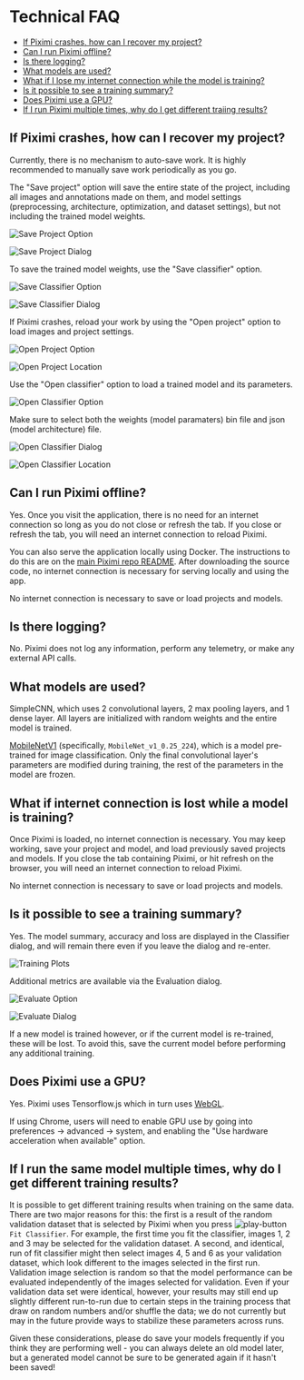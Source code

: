 # Technical FAQ

- [If Piximi crashes, how can I recover my project?](#if-piximi-crashes-how-can-i-recover-my-project)
- [Can I run Piximi offline?](#can-i-run-piximi-offline)
- [Is there logging?](#is-there-logging)
- [What models are used?](#what-models-are-used)
- [What if I lose my internet connection while the model is training?](#what-if-internet-connection-is-lost-while-a-model-is-training)
- [Is it possible to see a training summary?](#is-it-possible-to-see-a-training-summary)
- [Does Piximi use a GPU?](#does-piximi-use-a-gpu)
- [If I run Piximi multiple times, why do I get different traiing results?](#if-i-run-the-same-model-multiple-times-why-do-i-get-different-training-results)

## If Piximi crashes, how can I recover my project?

Currently, there is no mechanism to auto-save work. It is highly recommended to manually save work periodically as you go.

The "Save project" option will save the entire state of the project, including all images and annotations made on them, and model settings (preprocessing, architecture, optimization, and dataset settings), but not including the trained model weights.

![Save Project Option](./img/save_project_1.png)

![Save Project Dialog](./img/save_project_2.png)

To save the trained model weights, use the "Save classifier" option.

![Save Classifier Option](./img/save_classifier_1.png)

![Save Classifier Dialog](./img/save_classifier_2.png)

If Piximi crashes, reload your work by using the "Open project" option to load images and project settings.

![Open Project Option](./img/open_project_1.png)

![Open Project Location](./img/open_project_2.png)

Use the "Open classifier" option to load a trained model and its parameters.

![Open Classifier Option](./img/open_classifier_1.png)

Make sure to select both the weights (model paramaters) bin file and json (model architecture) file.

![Open Classifier Dialog](./img/open_classifier_2.png)

![Open Classifier Location](./img/open_classifier_3.png)

## Can I run Piximi offline?

Yes. Once you visit the application, there is no need for an internet connection so long as you do not close or refresh the tab. If you close or refresh the tab, you will need an internet connection to reload Piximi.

You can also serve the application locally using Docker. The instructions to do this are on the [main Piximi repo README](https://github.com/piximi/piximi#docker). After downloading the source code, no internet connection is necessary for serving locally and using the app.

No internet connection is necessary to save or load projects and models.

## Is there logging?

No. Piximi does not log any information, perform any telemetry, or make any external API calls.

## What models are used?

SimpleCNN, which uses 2 convolutional layers, 2 max pooling layers, and 1 dense layer. All layers are initialized with random weights and the entire model is trained.

[MobileNetV1](https://github.com/tensorflow/models/blob/master/research/slim/nets/mobilenet_v1.md) (specifically, `MobileNet_v1_0.25_224`), which is a model pre-trained for image classification. Only the final convolutional layer's parameters are modified during training, the rest of the parameters in the model are frozen.

## What if internet connection is lost while a model is training?

Once Piximi is loaded, no internet connection is necessary. You may keep working, save your project and model, and load previously saved projects and models. If you close the tab containing Piximi, or hit refresh on the browser, you will need an internet connection to reload Piximi.

No internet connection is necessary to save or load projects and models.

## Is it possible to see a training summary?

Yes. The model summary, accuracy and loss are displayed in the Classifier dialog, and will remain there even if you leave the dialog and re-enter.

![Training Plots](./img/training_plots.png)

Additional metrics are available via the Evaluation dialog.

![Evaluate Option](./img/evaluate_option.png)

![Evaluate Dialog](./img/evaluate_dialog.png)

If a new model is trained however, or if the current model is re-trained, these will be lost. To avoid this, save the current model before performing any additional training.

## Does Piximi use a GPU?

Yes. Piximi uses Tensorflow.js which in turn uses [WebGL](https://en.wikipedia.org/wiki/WebGL).

If using Chrome, users will need to enable GPU use by going into preferences -> advanced -> system, and enabling the "Use hardware acceleration when available" option.

## If I run the same model multiple times, why do I get different training results?

It is possible to get different training results when training on the same data. There are two major reasons for this: the first is a result of the random validation dataset that is selected by Piximi when you press ![play-button](./icons/play-button-icon.svg) `Fit Classifier`. For example, the first time you fit the classifier, images 1, 2 and 3 may be selected for the validation dataset. A second, and identical, run of fit classifier might then select images 4, 5 and 6 as your validation dataset, which look different to the images selected in the first run. Validation image selection is random so that the model performance can be evaluated independently of the images selected for validation. Even if your validation data set were identical, however, your results may still end up slightly different run-to-run due to certain steps in the training process that draw on random numbers and/or shuffle the data; we do not currently but may in the future provide ways to stabilize these parameters across runs. 

Given these considerations, please do save your models frequently if you think they are performing well - you can always delete an old model later, but a generated model cannot be sure to be generated again if it hasn't been saved!
